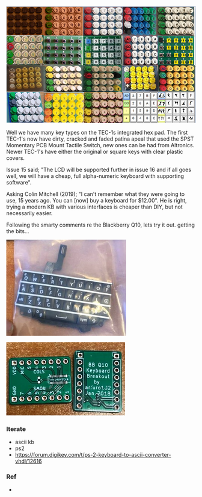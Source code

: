 ![](https://github.com/SteveJustin1963/tec-KB/blob/master/pics/kb-fun2.png) 

Well we have many key types on the TEC-1s integrated hex pad. The first TEC-1's now have dirty, cracked and faded patina apeal that used the SPST Momentary PCB Mount Tactile Switch, new ones can be had from Altronics. Newer TEC-1's have either the original or square keys with clear plastic covers. 

Issue 15 said; "The LCD will be supported further in issue 16 and if all goes well, we will have a cheap, full alpha-numeric keyboard with supporting software". 

Asking Colin Mitchell (2019); "I can't remember what they were going to use, 15 years ago. You can [now] buy a keyboard for $12.00". He is right, trying a modern KB with various interfaces is cheaper than DIY, but not necessarily easier.
 
Following the smarty comments re the Blackberry Q10, lets try it out. getting the bits...

![](https://github.com/SteveJustin1963/tec-KB/blob/master/pics/120093001_2804585019774865_2639766788032736065_n2.jpg)

![](https://github.com/SteveJustin1963/tec-KB/blob/master/pics/9_11_29a2.png)


### Iterate
- ascii kb
- ps2
- https://forum.digikey.com/t/ps-2-keyboard-to-ascii-converter-vhdl/12616

### Ref
- 
